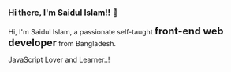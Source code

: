 ### Hi there, I'm Saidul Islam!! 👋

<p>Hi, I'm Saidul Islam, a passionate self-taught <strong style="font-size: 20px">front-end web developer</strong> from Bangladesh.</p>
JavaScript Lover and Learner..!
